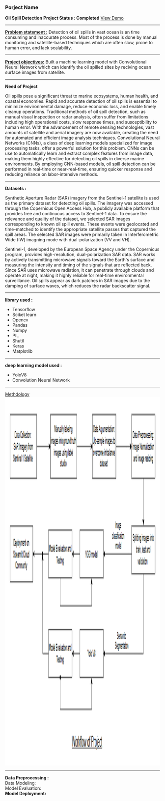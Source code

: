 <h3>Porject Name</h3>
<b>Oil Spill Detection</b>
<b>Project Status : Completed</b>
<a href=https://oil-spill-detection.streamlit.app/>View Demo</a>
<hr> 
<b><u>Problem statement :</u></b> Detection of oil spills in vast ocean is an time consuming and inaccurate process. Most of the process is done by manual monitoring and satellite-based techniques which are often slow, prone to human error, and lack scalability.<br>
<hr>
<b><u>Project objectives:</u></b> Built a machine learning model with Convolutional Neural Network which can identify the oil spilled sites by reciving ocean surface images from satellite.<br>
<hr>
<b>Need of Project</b>
<p>
Oil spills pose a significant threat to marine ecosystems, human health, and coastal economies. Rapid and accurate detection of oil spills is essential to minimize environmental damage, reduce economic loss, and enable timely cleanup operations. Traditional methods of oil spill detection, such as manual visual inspection or radar analysis, often suffer from limitations including high operational costs, slow response times, and susceptibility to human error. With the advancement of remote sensing technologies, vast amounts of satellite and aerial imagery are now available, creating the need for automated and efficient image analysis techniques. Convolutional Neural Networks (CNNs), a class of deep learning models specialized for image processing tasks, offer a powerful solution for this problem. CNNs can be use to automatically learn and extract complex features from image data, making them highly effective for detecting oil spills in diverse marine environments. By employing CNN-based models, oil spill detection can be performed in real-time or near-real-time, ensuring quicker response and reducing reliance on labor-intensive methods.</p>
<hr>
<b>Datasets :</b><br>
<P>Synthetic Aperture Radar (SAR) imagery from the Sentinel-1 satellite is used as the primary dataset for detecting oil spills. The imagery was accessed through the Copernicus Open Access Hub, a publicly available platform that provides free and continuous access to Sentinel-1 data.  To ensure the relevance and quality of the dataset, we selected SAR images corresponding to known oil spill events. These events were geolocated and time-matched to identify the appropriate satellite passes that captured the spill areas. The selected SAR images were primarily taken in Interferometric Wide (IW) imagning mode with dual-polarization (VV and VH).</P><p> Sentinel-1, developed by the European Space Agency under the Copernicus program, provides high-resolution, dual-polarization SAR data. SAR works by actively transmitting microwave signals toward the Earth's surface and measuring the intensity and timing of the signals that are reflected back. Since SAR uses microwave radiation, it can penetrate through clouds and operate at night, making it highly reliable for real-time environmental surveillance. Oil spills appear as dark patches in SAR images due to the damping of surface waves, which reduces the radar backscatter signal.</P>
<hr>
<b>library used :</b><br> 
<ul>
<li>Tensorflow</li>
<li>Sciket learn</li>
<li>Opencv</li>
<li>Pandas</li>
<li>Numpy</li>
<li>PIL</li>
<li>Shutil</li>
<li>Keras</li>
<li>Matplotlib</li>
</ul>
<hr>
<b>deep learning model used :</b><br> 
<ul>
<li>YoloV8</li>
<li>Convolution Neural Network</li>
</ul>
<hr>
<u>Methdology</u>

<div style="text-align: center;">
<img src="workflow of oil spilled detection.PNG"  width="1000" height="1200">
</div>
<hr>
<b>Data Preprocessing :</b>  
<br>
Data Modeling:<br>
Model Evaluation:<br>
<b>Model Deployment:</b><br>
